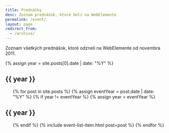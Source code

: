 ```yaml
---
title: Prednášky
desc: Zoznam prednášok, ktoré boli na WebElemente
permalink: /event/
layout: page
redirect_from:
  - /archive/
---
```


Zoznam všetkých prednášok, ktoré odzneli na WebElemente od novembra 2011.

{% assign year = site.posts[0].date | date: "%Y" %}

<h2>{{ year }}</h2>
<ul>
{% for post in site.posts %}
{% assign eventYear = post.date | date: "%Y" %}
{% if year != eventYear %}
{% assign year = eventYear %}
</ul>
<h2>{{ year }}</h2>
<ul>
{% endif %}
{% include event-list-item.html post=post %}
{% endfor %}
</ul>